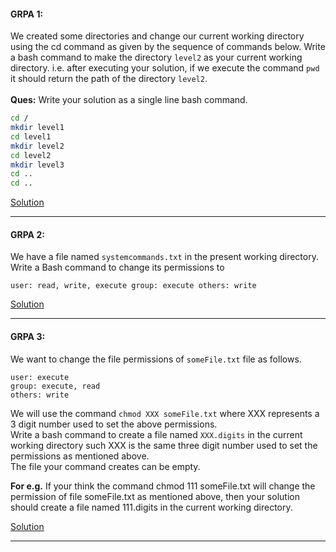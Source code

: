 #### GRPA 1:
We created some directories and change our current working directory using the cd command as given by the sequence of commands below. Write a bash command to make the directory `level2` as your current working directory. i.e. after executing your solution, if we execute the command `pwd` it should return the path of the directory `level2`. <br> <br>
**Ques:** Write your solution as a single line bash command.
```bash	
cd /
mkdir level1
cd level1
mkdir level2
cd level2
mkdir level3
cd ..
cd ..
```
[Solution](https://github.com/alokg-812/IIT-Madras/blob/main/SystemCommands/Week1/GRPA/GrPA1.bash)

---

#### GRPA 2:
We have a file named `systemcommands.txt` in the present working directory. Write a Bash command to change its permissions to

``
user: read, write, execute
group: execute
others: write
``

[Solution](https://github.com/alokg-812/IIT-Madras/blob/main/SystemCommands/Week1/GRPA/GrPA2.bash)

---

#### GRPA 3:

We want to change the file permissions of `someFile.txt` file as follows.
```
user: execute
group: execute, read
others: write
```
We will use the command `chmod XXX someFile.txt` where XXX represents a 3 digit number used to set the above permissions. <br> 
Write a bash command to create a file named `XXX.digits` in the current working directory such XXX is the same three digit number used to set the permissions as mentioned above. <br>
The file your command creates can be empty. <br>


**For e.g.** If your think the command chmod 111 someFile.txt will change the permission of file someFile.txt as mentioned above, then your solution should create a file named 111.digits in the current working directory.

[Solution](https://github.com/alokg-812/IIT-Madras/blob/main/SystemCommands/Week1/GRPA/GrPA3.bash)

---


